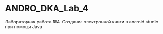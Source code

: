 # ANDRO_DKA_Lab_4
Лабораторная работа №4. Создание электронной книги в android studio при помощи Java 
